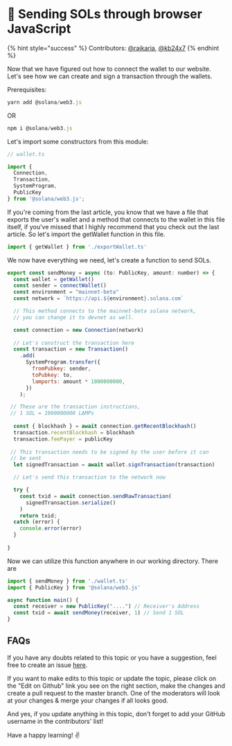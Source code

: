 # 💸 Sending SOLs through browser JavaScript

{% hint style="success" %}
Contributors: [@rajkaria](https://github.com/rajkaria), [@kb24x7](https://github.com/kb24x7)
{% endhint %}

Now that we have figured out how to connect the wallet to our website. Let's see how we can create and sign a transaction through the wallets.

Prerequisites:

```javascript
yarn add @solana/web3.js
```

OR

```javascript
npm i @solana/web3.js
```

Let's import some constructors from this module:

```javascript
// wallet.ts

import {
  Connection,
  Transaction,
  SystemProgram,
  PublicKey
} from '@solana/web3.js';
```

If you're coming from the last article, you know that we have a file that exports the user's wallet and a method that connects to the wallet in this file itself, if you've missed that I highly recommend that you check out the last article. So let's import the getWallet function in this file.

```javascript
import { getWallet } from './exportWallet.ts'
```

We now have everything we need, let's create a function to send SOLs.

```javascript
export const sendMoney = async (to: PublicKey, amount: number) => {
  const wallet = getWallet()
  const sender = connectWallet()
  const environment = "mainnet-beta"
  const network = `https://api.${environment}.solana.com`

  // This method connects to the mainnet-beta solana network,
  // you can change it to devnet as well.

  const connection = new Connection(network)
  
  // Let's construct the transaction here
  const transaction = new Transaction()
    .add(
      SystemProgram.transfer({
        fromPubkey: sender,
        toPubkey: to,
        lamports: amount * 1000000000,
      })
    );

 // These are the transaction instructions,
 // 1 SOL = 1000000000 LAMPs
  
  const { blockhash } = await connection.getRecentBlockhash()
  transaction.recentBlockhash = blockhash
  transaction.feePayer = publicKey
  
 // This transaction needs to be signed by the user before it can
 // be sent
  let signedTransaction = await wallet.signTransaction(transaction)

  // Let's send this transaction to the network now

  try {
    const txid = await connection.sendRawTransaction(
      signedTransaction.serialize()
    )
    return txid;
  catch (error) {
    console.error(error)
  }
  
}
```

Now we can utilize this function anywhere in our working directory. There are

```javascript
import { sendMoney } from './wallet.ts'
import { PublicKey } from '@solana/web3.js'

async function main() {
  const receiver = new PublicKey("....") // Receiver's Address
  const txid = await sendMoney(receiver, 1) // Send 1 SOL
}
```

## FAQs

If you have any doubts related to this topic or you have a suggestion, feel free to create an issue [here](https://github.com/SuperteamDAO/ground-zero/issues).

If you want to make edits to this topic or update the topic, please click on the "Edit on Github" link you see on the right section, make the changes and create a pull request to the master branch. One of the moderators will look at your changes & merge your changes if all looks good.

And yes, if you update anything in this topic, don't forget to add your GitHub username in the contributors' list!

Have a happy learning! ✌️
